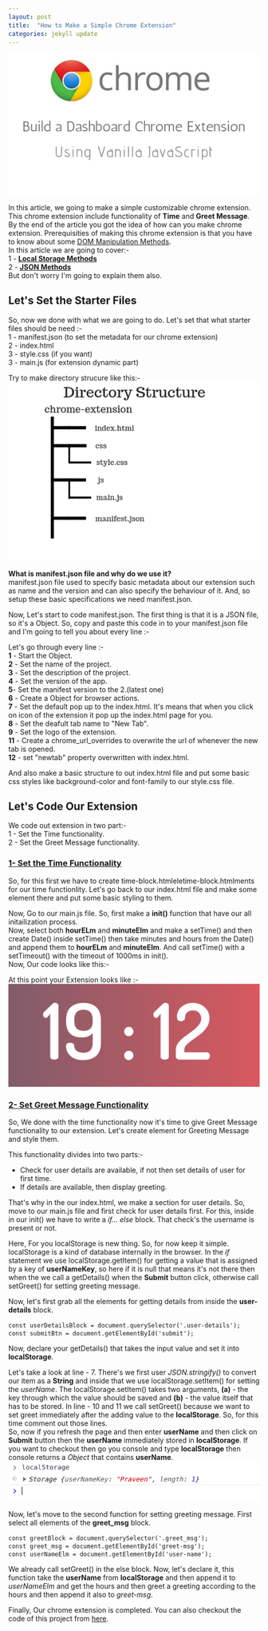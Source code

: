 ```yaml
---
layout: post
title:  "How to Make a Simple Chrome Extension"
categories: jekyll update
---
```

<link rel="stylesheet" href="/assets/css/blog.css">

![Blog Cover](/assets/images/blog_3_images/blog_cover.jpg) <br>

In this article, we going to make a simple customizable chrome extension. This chrome extension include functionality of **Time** and **Greet Message**. By the end of the article you got the idea of how can you make chrome extension. Prerequisities of making this chrome extension is that you have to know about some [DOM Manipulation Methods](https://developer.mozilla.org/en-US/docs/Web/API/Document_Object_Model).<br>
In this article we are going to cover:- <br>
1 - [**Local Storage Methods**](https://developer.mozilla.org/en/docs/Web/API/Window/localStorage) <br>
2 - [**JSON Methods**](https://developer.mozilla.org/en/docs/Web/JavaScript/Reference/Global_Objects/JSON) <br>
But don't worry I'm going to explain them also.

## Let's Set the Starter Files
So, now we done with what we are going to do. Let's set that what starter files should be need :- <br>
1 - <span class="highlighter">manifest.json</span> (to set the metadata for our chrome extension)<br>
2 - <span class="highlighter">index.html</span> <br>
3 - <span class="highlighter">style.css</span> (if you want) <br>
3 - <span class="highlighter">main.js</span> (for extension dynamic part) <br>

Try to make directory strucure like this:-
![](/assets/images/blog_3_images/dir_str.jpg)

**What is manifest.json file and why do we use it?** <br>
<span class="highlighter">manifest.json</span> file used to specify basic metadata about our extension such as name and the version and can also specify the behaviour of it. And, so setup these basic specifications we need <span class="highlighter">manifest.json</span>.

Now, Let's start to code <span class="highlighter">manifest.json</span>. The first thing is that it is a <span class="highlighter">JSON file</span>, so it's a <span class="highlighter">Object</span>. So, copy and paste this code in to your <span class="highlighter">manifest.json</span> file and I'm going to tell you about every line :-
<script src="https://gist.github.com/praveen-me/06013e75173c806021ed3a7ac412dab6.js"></script>

Let's go through every line :- <br>
**1** - Start the <span class="highlighter">Object</span>. <br>
**2** - Set the name of the project. <br>
**3** - Set the description of the project. <br>
**4** - Set the version of the app. <br>
**5**- Set the manifest version to the 2.(latest one) <br>
**6** - Create a <span class="highlighter">Object</span> for browser actions. <br>
**7** - Set the default pop up to the <span class="highlighter">index.html</span>. It's means that when you click on icon of the extension it pop up the <span class="highlighter">index.html</span> page for you. <br>
**8** - Set the deafult tab name to "New Tab". <br>
**9** - Set the logo of the extension. <br>
**11** - Create a <span class="highlighter">chrome_url_overrides</span> to overwrite the url of whenever the new tab is opened. <br>
**12** - set "newtab" property overwritten with <span class="highlighter">index.html</span>.

And also make a basic structure to out <span class="highlighter">index.html</span> file and put some basic css styles like background-color and font-family to our <span class="highlighter">style.css</span> file.

## Let's Code Our Extension
We code out extension in two part:-<br>
1 - Set the <span class="highlighter">Time</span> functionality. <br>
2 - Set the <span class="highlighter">Greet Message</span> functionality.


### <u>1- Set the Time Functionality</u>
So, for this first we have to create time-block.htmleletime-block.htmlments for our time functionlity. Let's go back to our <span class="highlighter">index.html</span> file and make some element there and put some basic styling to them.
<script src="https://gist.github.com/praveen-me/5c4a8715a460d325b6fbecec735ea282.js"></script>

Now, Go to our <span class="highlighter">main.js</span> file.
So, first make a **init()** function that have our all initailization process. <br>
Now, select both **hourELm** and **minuteElm** and make a <span class="highlighter">setTime()</span> and then create <span class="highlighter">Date()</span> inside <span class="highlighter">setTime()</span> then take minutes and hours from the <span class="highlighter">Date()</span> and append them to **hourELm** and **minuteElm**. And call <span class="highlighter">setTime()</span> with a <span class="highlighter">setTimeout()</span> with the timeout of <span class="highlighter">1000ms</span> in <span class="highlighter">init()</span>. <br>
Now, Our code looks like this:-
<script src="https://gist.github.com/praveen-me/f71aad7241103bc054f258f340bd5a86.js"></script>

At this point your Extension looks like :-
![](/assets/images/blog_3_images/time_block.png)

### <u>2- Set Greet Message Functionality</u>
So, We done with the time functionality now it's time to give Greet Message functionality to our extension. Let's create element for Greeting Message and style them.
<script src="https://gist.github.com/praveen-me/4d27a3939029c69f1ba998003e313b2c.js"></script>

This functionality divides into two parts:- 
*  Check for user details are available, if not then set details of user for first time.
*  If details are available, then display greeting.

That's why in the our <span class="highlighter">index.html</span>, we make a section for <span class="highlighter">user details</span>. So, move to our <span class="highlighter">main.js</span> file and first check for user details first. For this, inside in our <span class="highlighter">init()</span> we have to write a *if... else* block. That check's the username is present or not.
<script src="https://gist.github.com/praveen-me/20a86322951755913bc7679d63d8f6d1.js"></script>

Here, For you <span class="highlighter">localStorage</span> is new thing. So, for now keep it simple. <span class="highlighter">localStorage</span> is a kind of database internally in the browser. In the *if* statement we use <span class="highlighter">localStorage.getItem()</span> for getting a value that is assigned by a key of **userNameKey**, so here if it is null that means it's not there then when the we call a <span class="highlighter">getDetails()</span> when the **Submit** button click, otherwise call <span class="highlighter">setGreet()</span> for setting greeting message.

Now, let's first grab all the elements for getting details from inside the **user-details** block.
```
const userDetailsBlock = document.querySelector('.user-details');
const submitBtn = document.getElementById('submit');
```

Now, declare your <span class="highlighter">getDetails()</span> that takes the input value and set it into **localStorage**.
<script src="https://gist.github.com/praveen-me/a5c11606f6893a9d5840b17095713b74.js"></script> 
Let's take a look at line - 7. There's we first user *JSON.stringify()* to convert our item as a **String** and inside that we use <span class="highlighter">localStorage.setItem()</span> for setting the *userName*. The <span class="highlighter">localStorage.setItem()</span> takes two arguments, **(a)** - the key through which the value should be saved and **(b)** - the value itself that has to be stored. In line - 10 and 11 we call <span class="highlighter">setGreet()</span> because we want to set greet immediately after the adding value to the **localStorage**. So, for this time comment out those lines.<br>
So, now if you refresh the page and then enter **userName** and then click on **Submit** button then the **userName** immediately stored in **localStorage**. If you want to checkout then go you console and type **localStorage** then console returns a *Object* that contains **userName**.
![](/assets/images/blog_3_images/check-local-sto.png)

Now, let's move to the second function for setting greeting message. First select all elements of the **greet_msg** block.
```
const greetBlock = document.querySelector('.greet_msg');
const greet_msg = document.getElementById('greet-msg');
const userNameElm = document.getElementById('user-name');
```
We already call <span class="highlighter">setGreet()</span> in the else block. Now, let's declare it, this function take the **userName** from **localStorage** and then append it to *userNameElm* and get the hours and then greet a greeting according to the hours and then append it also to *greet-msg*.
<script src="https://gist.github.com/praveen-me/3bb7b84874f00acfe51da51b6c70a814.js"></script>

Finally, Our chrome extension is completed. You can also checkout the code of this project from [here](https://github.com/praveen-me/chrome-extension-blog).